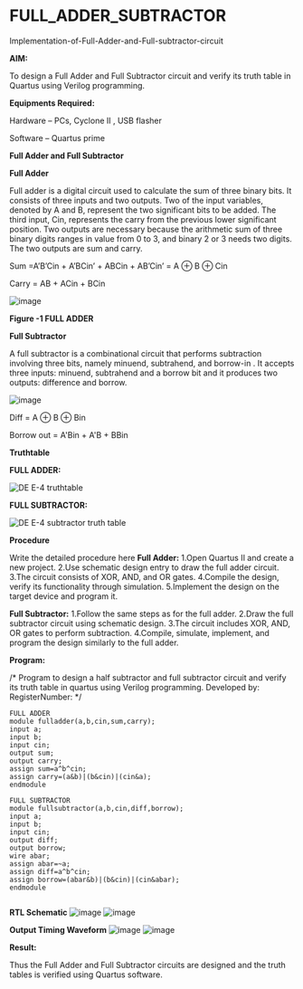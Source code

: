 # FULL_ADDER_SUBTRACTOR

Implementation-of-Full-Adder-and-Full-subtractor-circuit

**AIM:**

To design a Full Adder and Full Subtractor circuit and verify its truth table in Quartus using Verilog programming.

**Equipments Required:**

Hardware – PCs, Cyclone II , USB flasher

Software – Quartus prime

**Full Adder and Full Subtractor**

**Full Adder**

Full adder is a digital circuit used to calculate the sum of three binary bits. It consists of three inputs and two outputs. Two of the input variables, denoted by A and B, represent the two significant bits to be added. The third input, Cin, represents the carry from the previous lower significant position. Two outputs are necessary because the arithmetic sum of three binary digits ranges in value from 0 to 3, and binary 2 or 3 needs two digits. The two outputs are sum and carry.

Sum =A’B’Cin + A’BCin’ + ABCin + AB’Cin’ = A ⊕ B ⊕ Cin 

Carry = AB + ACin + BCin

![image](https://github.com/naavaneetha/FULL_ADDER_SUBTRACTOR/assets/154305477/0f30ba51-5ffb-4198-845f-18e054f675e7)

**Figure -1 FULL ADDER**

**Full Subtractor**

A full subtractor is a combinational circuit that performs subtraction involving three bits, namely minuend, subtrahend, and borrow-in . It accepts three inputs: minuend, subtrahend and a borrow bit and it produces two outputs: difference and borrow.

![image](https://github.com/naavaneetha/FULL_ADDER_SUBTRACTOR/assets/154305477/02b24f51-ab51-4304-9ad6-7b81ffc1ead5)

Diff = A ⊕ B ⊕ Bin 

Borrow out = A'Bin + A'B + BBin

**Truthtable**

**FULL ADDER:**

![DE E-4 truthtable](https://github.com/04Varsha/FULL_ADDER_SUBTRACTOR/assets/149035374/7116d2bf-8e90-4e96-bfd5-d62af11a317a)

**FULL SUBTRACTOR:**

![DE E-4 subtractor truth table](https://github.com/04Varsha/FULL_ADDER_SUBTRACTOR/assets/149035374/33d8ba16-9169-40b0-8696-3bb8e5c3a0b7)


**Procedure**

Write the detailed procedure here
**Full Adder:**
1.Open Quartus II and create a new project.
2.Use schematic design entry to draw the full adder circuit. 
3.The circuit consists of XOR, AND, and OR gates. 
4.Compile the design, verify its functionality through simulation. 
5.Implement the design on the target device and program it.

**Full Subtractor:** 
1.Follow the same steps as for the full adder. 
2.Draw the full subtractor circuit using schematic design. 
3.The circuit includes XOR, AND, OR gates to perform subtraction. 
4.Compile, simulate, implement, and program the design similarly to the full adder.

**Program:**

/* Program to design a half subtractor and full subtractor circuit and verify its truth table in quartus using Verilog programming. Developed by: RegisterNumber:
*/
```
FULL ADDER
module fulladder(a,b,cin,sum,carry);
input a;
input b;
input cin;
output sum;
output carry;
assign sum=a^b^cin;
assign carry=(a&b)|(b&cin)|(cin&a);
endmodule

FULL SUBTRACTOR
module fullsubtractor(a,b,cin,diff,borrow);
input a;
input b;
input cin;
output diff;
output borrow;
wire abar;
assign abar=~a;
assign diff=a^b^cin;
assign borrow=(abar&b)|(b&cin)|(cin&abar);
endmodule


```

**RTL Schematic**
![image](https://github.com/user-attachments/assets/a4d67e1b-7cd1-4759-8f1f-e88cb65730f4)
![image](https://github.com/user-attachments/assets/82c53afc-afe0-42bc-b272-1ba8daca8048)

**Output Timing Waveform**
![image](https://github.com/user-attachments/assets/ca34e5ec-ef55-474a-9c3f-86d27f2eef99)
![image](https://github.com/user-attachments/assets/73971181-5c4c-4ad4-8577-dda6a95de846)


**Result:**

Thus the Full Adder and Full Subtractor circuits are designed and the truth tables is verified using Quartus software.



